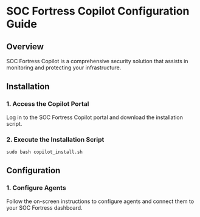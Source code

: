 <h1>SOC Fortress Copilot Configuration Guide</h1>
<h2>Overview</h2>
<p>SOC Fortress Copilot is a comprehensive security solution that assists in monitoring and protecting your infrastructure.</p>

<h2>Installation</h2>
<h3>1. Access the Copilot Portal</h3>
<p>Log in to the SOC Fortress Copilot portal and download the installation script.</p>

<h3>2. Execute the Installation Script</h3>
<pre><code>sudo bash copilot_install.sh</code></pre>

<h2>Configuration</h2>
<h3>1. Configure Agents</h3>
<p>Follow the on-screen instructions to configure agents and connect them to your SOC Fortress dashboard.</p>
